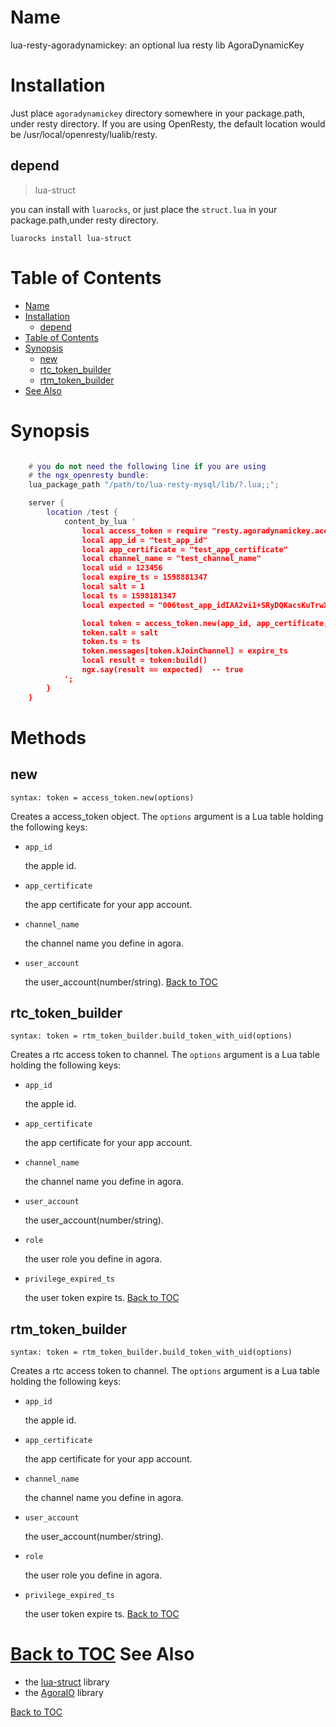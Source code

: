 Name
====
lua-resty-agoradynamickey: an optional lua resty lib AgoraDynamicKey 


Installation
============

Just place `agoradynamickey` directory somewhere in your package.path, under resty directory. If you are using OpenResty, the default location would be /usr/local/openresty/lualib/resty.

depend
------
> lua-struct

you can install with `luarocks`, or just place the `struct.lua` in your package.path,under resty directory.
```
luarocks install lua-struct
```

Table of Contents
=================

- [Name](#name)
- [Installation](#installation)
  - [depend](#depend)
- [Table of Contents](#table-of-contents)
- [Synopsis](#synopsis)
  - [new](#new)
  - [rtc_token_builder](#rtc_token_builder)
  - [rtm_token_builder](#rtm_token_builder)
- [See Also](#see-also)

Synopsis
========
```lua

    # you do not need the following line if you are using
    # the ngx_openresty bundle:
    lua_package_path "/path/to/lua-resty-mysql/lib/?.lua;;";

    server {
        location /test {
            content_by_lua '
                local access_token = require "resty.agoradynamickey.access_token"
                local app_id = "test_app_id"
                local app_certificate = "test_app_certificate"
                local channel_name = "test_channel_name"
                local uid = 123456
                local expire_ts = 1598881347
                local salt = 1
                local ts = 1598181347
                local expected = "006test_app_idIAA2vi1+SRyDQKacsKuTrwXuIM1Jbh1Nsk5dy2ipAH3t/Eg98e5h03IJEAABAAAA409CXwEAAQBD/kxf" 

                local token = access_token.new(app_id, app_certificate, channel_name, uid)
                token.salt = salt
                token.ts = ts
                token.messages[token.kJoinChannel] = expire_ts
                local result = token:build()
                ngx.say(result == expected)  -- true
            ';
        }
    }
```

Methods
=======

new
---
`syntax: token = access_token.new(options)`

Creates a access_token object.
The `options` argument is a Lua table holding the following keys:

* `app_id`

    the apple id.
* `app_certificate`

    the app certificate for your app account.
* `channel_name`

    the channel name you define in agora.
* `user_account`

    the user_account(number/string).
[Back to TOC](#table-of-contents)


rtc_token_builder
-----------------
`syntax: token = rtm_token_builder.build_token_with_uid(options)`

Creates a rtc access token to channel.
The `options` argument is a Lua table holding the following keys:

* `app_id`

    the apple id.
* `app_certificate`

    the app certificate for your app account.
* `channel_name`

    the channel name you define in agora.
* `user_account`

    the user_account(number/string).
* `role`

    the user role you define in agora.
* `privilege_expired_ts`

    the user token expire ts.
[Back to TOC](#table-of-contents)

rtm_token_builder
-----------------
`syntax: token = rtm_token_builder.build_token_with_uid(options)`

Creates a rtc access token to channel.
The `options` argument is a Lua table holding the following keys:

* `app_id`

    the apple id.
* `app_certificate`

    the app certificate for your app account.
* `channel_name`

    the channel name you define in agora.
* `user_account`

    the user_account(number/string).
* `role`

    the user role you define in agora.
* `privilege_expired_ts`

    the user token expire ts.
[Back to TOC](#table-of-contents)



[Back to TOC](#table-of-contents)
See Also
========
* the [lua-struct](https://github.com/iryont/lua-struct) library
* the [AgoraIO](https://github.com/AgoraIO/Tools) library

[Back to TOC](#table-of-contents)

